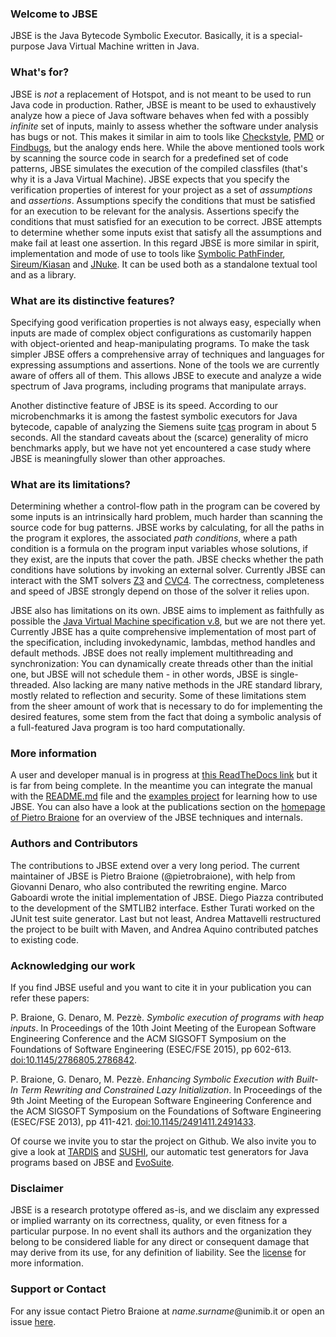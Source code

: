### Welcome to JBSE
JBSE is the Java Bytecode Symbolic Executor. Basically, it is a special-purpose Java Virtual Machine written in Java.

### What's for?
JBSE is *not* a replacement of Hotspot, and is not meant to be used to run Java code in production. Rather, JBSE is meant to be used to exhaustively analyze how a piece of Java software behaves when fed with a possibly *infinite* set of inputs, mainly to assess whether the software under analysis has bugs or not. This makes it similar in aim to tools like [Checkstyle](http://checkstyle.sourceforge.net), [PMD](http://pmd.sourceforge.net) or [Findbugs](http://findbugs.sourceforge.net), but the analogy ends here. While the above mentioned tools work by scanning the source code in search for a predefined set of code patterns, JBSE simulates the execution of the compiled classfiles (that's why it is a Java Virtual Machine). JBSE expects that you specify the verification properties of interest for your project as a set of *assumptions* and *assertions*. Assumptions specify the conditions that must be satisfied for an execution to be relevant for the analysis. Assertions specify the conditions that must satisfied for an execution to be correct. JBSE attempts to determine whether some inputs exist that satisfy all the assumptions and make fail at least one assertion. In this regard JBSE is more similar in spirit, implementation and mode of use to tools like [Symbolic PathFinder](http://babelfish.arc.nasa.gov/trac/jpf/wiki/projects/jpf-symbc), [Sireum/Kiasan](http://www.sireum.org) and [JNuke](http://fmv.jku.at/jnuke/). It can be used both as a standalone textual tool and as a library. 

### What are its distinctive features?
Specifying good verification properties is not always easy, especially when inputs are made of complex object configurations as customarily happen with object-oriented and heap-manipulating programs. To make the task simpler JBSE offers a comprehensive array of techniques and languages for expressing assumptions and assertions. None of the tools we are currently aware of offers all of them. This allows JBSE to execute and analyze a wide spectrum of Java programs, including programs that manipulate arrays.

Another distinctive feature of JBSE is its speed. According to our microbenchmarks it is among the fastest symbolic executors for Java bytecode, capable of analyzing the Siemens suite [tcas](http://sir.unl.edu) program in about 5 seconds. All the standard caveats about the (scarce) generality of micro benchmarks apply, but we have not yet encountered a case study where JBSE is meaningfully slower than other approaches.

### What are its limitations?
Determining whether a control-flow path in the program can be covered by some inputs is an intrinsically hard problem, much harder than scanning the source code for bug patterns. JBSE works by calculating, for all the paths in the program it explores, the associated *path conditions*, where a path condition is a formula on the program input variables whose solutions, if they exist, are the inputs that cover the path. JBSE checks whether the path conditions have solutions by invoking an external solver. Currently JBSE can interact with the SMT solvers [Z3](http://z3.codeplex.com) and [CVC4](http://cvc4.cs.nyu.edu/). The correctness, completeness and speed of JBSE strongly depend on those of the solver it relies upon. 

JBSE also has limitations on its own. JBSE aims to implement as faithfully as possible the [Java Virtual Machine specification v.8](http://docs.oracle.com/javase/specs/jvms/se8/html/index.html), but we are not there yet. Currently JBSE has a quite comprehensive implementation of most part of the specification, including invokedynamic, lambdas, method handles and default methods. JBSE does not really implement multithreading and synchronization: You can dynamically create threads other than the initial one, but JBSE will not schedule them - in other words, JBSE is single-threaded. Also lacking are many native methods in the JRE standard library, mostly related to reflection and security. Some of these limitations stem from the sheer amount of work that is necessary to do for implementing the desired features, some stem from the fact that doing a symbolic analysis of a full-featured Java program is too hard computationally.

### More information
A user and developer manual is in progress at [this ReadTheDocs link](https://jbse-manual.readthedocs.io/) but it is far from being complete. In the meantime you can integrate the manual with the [README.md](https://github.com/pietrobraione/jbse/blob/master/README.md) file and the [examples project](https://github.com/pietrobraione/jbse-examples) for learning how to use JBSE. You can also have a look at the publications section on the [homepage of Pietro Braione](https://sites.google.com/site/pietrobraione/home) for an overview of the JBSE techniques and internals.

### Authors and Contributors
The contributions to JBSE extend over a very long period. The current maintainer of JBSE is Pietro Braione (@pietrobraione), with help from Giovanni Denaro, who also contributed the rewriting engine. Marco Gaboardi wrote the initial implementation of JBSE. Diego Piazza contributed to the development of the SMTLIB2 interface. Esther Turati worked on the JUnit test suite generator. Last but not least, Andrea Mattavelli restructured the project to be built with Maven, and Andrea Aquino contributed patches to existing code.

### Acknowledging our work
If you find JBSE useful and you want to cite it in your publication you can refer these papers:

P. Braione, G. Denaro, M. Pezzè. *Symbolic execution of programs with heap inputs*. In Proceedings of the 10th Joint Meeting of the European Software Engineering Conference and the ACM SIGSOFT Symposium on the Foundations of Software Engineering (ESEC/FSE 2015), pp 602-613. [doi:10.1145/2786805.2786842](https://doi.org/10.1145/2786805.2786842).

P. Braione, G. Denaro, M. Pezzè. *Enhancing Symbolic Execution with Built-In Term Rewriting and Constrained Lazy Initialization*. In Proceedings of the 9th Joint Meeting of the European Software Engineering Conference and the ACM SIGSOFT Symposium on the Foundations of Software Engineering (ESEC/FSE 2013), pp 411-421. [doi:10.1145/2491411.2491433](https://doi.org/10.1145/2491411.2491433).

Of course we invite you to star the project on Github. We also invite you to give a look at [TARDIS](https://github.com/pietrobraione/tardis) and [SUSHI](https://github.com/pietrobraione/sushi), our automatic test generators for Java programs based on JBSE and [EvoSuite](http://www.evosuite.org/).

### Disclaimer
JBSE is a research prototype offered as-is, and we disclaim any expressed or implied warranty on its correctness, quality, or even fitness for a particular purpose. In no event shall its authors and the organization they belong to be considered liable for any direct or consequent damage that may derive from its use, for any definition of liability. See the [license](https://github.com/pietrobraione/jbse/blob/master/LICENSE.txt) for more information.

### Support or Contact
For any issue contact Pietro Braione at *name*.*surname*@unimib.it or open an issue [here](https://github.com/pietrobraione/jbse/issues).
